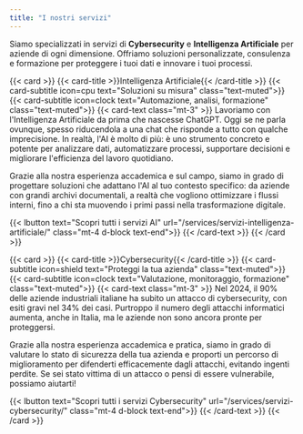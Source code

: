 ```yaml
---
title: "I nostri servizi"
---
```


Siamo specializzati in servizi di **Cybersecurity** e **Intelligenza Artificiale** per aziende di ogni dimensione. Offriamo soluzioni personalizzate, consulenza e formazione per proteggere i tuoi dati e innovare i tuoi processi.

{{< card >}}
  {{< card-title >}}Intelligenza Artificiale{{< /card-title >}}
  {{< card-subtitle icon=cpu text="Soluzioni su misura" class="text-muted">}}
  {{< card-subtitle icon=clock text="Automazione, analisi, formazione" class="text-muted">}}
  {{< card-text class="mt-3" >}}
Lavoriamo con l'Intelligenza Artificiale da prima che nascesse ChatGPT. Oggi se ne parla ovunque, spesso riducendola a una chat che risponde a tutto con qualche imprecisione. In realtà, l'AI è molto di più: è uno strumento concreto e potente per analizzare dati, automatizzare processi, supportare decisioni e migliorare l'efficienza del lavoro quotidiano.

Grazie alla nostra esperienza accademica e sul campo, siamo in grado di progettare soluzioni che adattano l'AI al tuo contesto specifico: da aziende con grandi archivi documentali, a realtà che vogliono ottimizzare i flussi interni, fino a chi sta muovendo i primi passi nella trasformazione digitale.

{{< lbutton text="Scopri tutti i servizi AI" url="/services/servizi-intelligenza-artificiale/" class="mt-4 d-block text-end">}}
  {{< /card-text >}}
{{< /card >}}


{{< card >}}
  {{< card-title >}}Cybersecurity{{< /card-title >}}
  {{< card-subtitle icon=shield text="Proteggi la tua azienda" class="text-muted">}}
  {{< card-subtitle icon=clock text="Valutazione, monitoraggio, formazione" class="text-muted">}}
  {{< card-text class="mt-3" >}}
Nel 2024, il 90% delle aziende industriali italiane ha subito un attacco di cybersecurity, con esiti gravi nel 34% dei casi. Purtroppo il numero degli attacchi informatici aumenta, anche in Italia, ma le aziende non sono ancora pronte per proteggersi.

Grazie alla nostra esperienza accademica e pratica, siamo in grado di valutare lo stato di sicurezza della tua azienda e proporti un percorso di miglioramento per difenderti efficacemente dagli attacchi, evitando ingenti perdite. Se sei stato vittima di un attacco o pensi di essere vulnerabile, possiamo aiutarti!

{{< lbutton text="Scopri tutti i servizi Cybersecurity" url="/services/servizi-cybersecurity/" class="mt-4 d-block text-end">}}
  {{< /card-text >}}
{{< /card >}}

